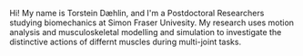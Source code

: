 Hi! My name is Torstein Dæhlin, and I'm a Postdoctoral Researchers studying biomechanics at Simon Fraser Univesity. My research uses motion analysis and musculoskeletal modelling and simulation to investigate the distinctive actions of differnt muscles during multi-joint tasks. 

<!---
TorsteinDaehlin/TorsteinDaehlin is a ✨ special ✨ repository because its `README.md` (this file) appears on your GitHub profile.
You can click the Preview link to take a look at your changes.
--->
